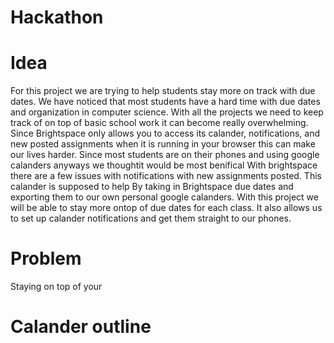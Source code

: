 # Hackathon

Idea
===
For this project we are trying to help students stay more on track with due dates. We have noticed that most students have a hard time with due dates and organization in computer science.
With all the projects we need to keep track of on top of basic school work it can become really overwhelming. Since Brightspace only allows you to access its calander, notifications, and
new posted assignments when it is running in your browser this can make our lives harder. Since most students are on their phones and using google calanders anyways we thoughtit would
be most benifical 
With brightspace there are a few issues with notifications with new assignments posted. This calander is supposed to help 
By taking in Brightspace due dates and exporting them to our own personal google calanders. 
With this project we will be able to stay more ontop of due dates for each class. It also allows us to set up calander notifications and get them straight to our phones.

Problem
===
Staying on top of your 

Calander outline
===
